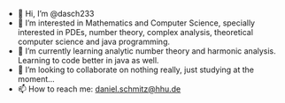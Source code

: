 - 👋 Hi, I’m @dasch233
- 👀 I’m interested in Mathematics and Computer Science, specially interested in PDEs, number theory, complex analysis, theoretical computer science and java programming.
- 🌱 I’m currently learning analytic number theory and harmonic analysis. Learning to code better in java as well.
- 💞️ I’m looking to collaborate on nothing really, just studying at the moment...
- 📫 How to reach me: daniel.schmitz@hhu.de

<!---
dasch233/dasch233 is a ✨ special ✨ repository because its `README.md` (this file) appears on your GitHub profile.
You can click the Preview link to take a look at your changes.
--->
